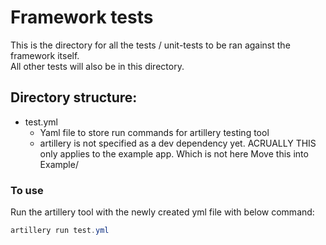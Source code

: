 # Framework tests
This is the directory for all the tests / unit-tests to be ran against the framework itself.  
All other tests will also be in this directory.

## Directory structure:
- test.yml
    - Yaml file to store run commands for artillery testing tool
    - artillery is not specified as a dev dependency yet.
     ACRUALLY THIS only applies to the example app. Which is not here Move this into Example/

### To use
Run the artillery tool with the newly created yml file with below command:
```powershell
artillery run test.yml
```